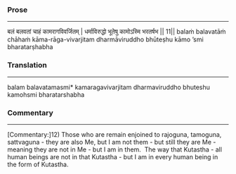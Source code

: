 ### Prose 
 --- 
बलं बलवतां चाहं कामरागविवर्जितम् |
धर्माविरुद्धो भूतेषु कामोऽस्मि भरतर्षभ || 11||
balaṁ balavatāṁ chāhaṁ kāma-rāga-vivarjitam
dharmāviruddho bhūteṣhu kāmo ’smi bharatarṣhabha

### Translation 
 --- 
balam balavatamasmi* kamaragavivarjitam dharmaviruddho bhuteshu kamohsmi bharatarshabha

### Commentary 
 --- 
[Commentary:]12) Those who are remain enjoined to rajoguna, tamoguna, sattvaguna - they are also Me, but I am not them - but still they are Me - meaning they are not in Me - but I am in them.  The way that Kutastha - all human beings are not in that Kutastha - but I am in every human being in the form of Kutastha.